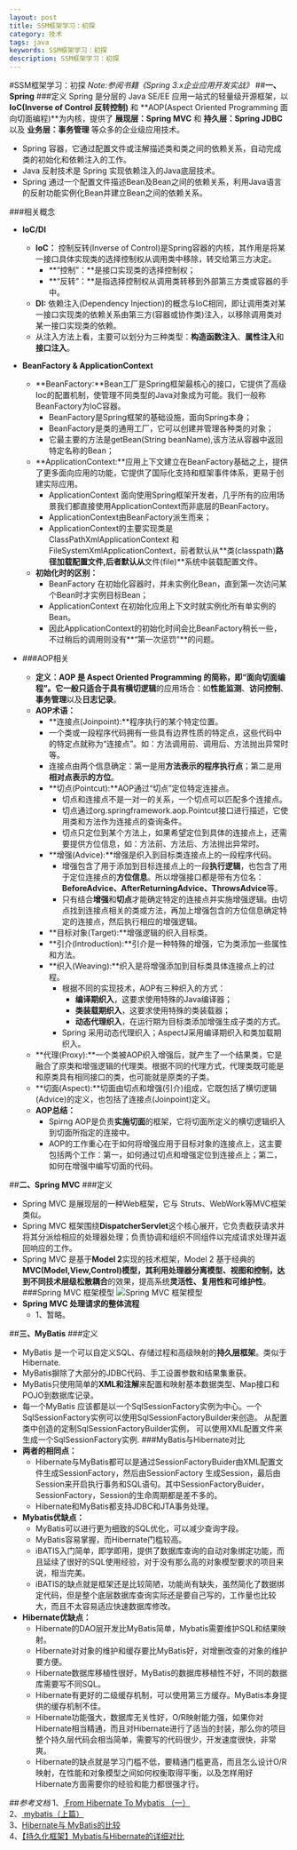 ```yaml
---
layout: post
title: SSM框架学习：初探
category: 技术
tags: java
keywords: SSM框架学习：初探
description: SSM框架学习：初探
---
```


#SSM框架学习：初探
*Note:参阅书籍《Spring 3.x企业应用开发实战》*
##**一、Spring**
###定义
Spring 是分层的 Java SE/EE 应用一站式的轻量级开源框架，以 **IoC(Inverse of Control 反转控制)** 和 **AOP(Aspect Oriented Programming 面向切面编程)**为内核，提供了 **展现层：Spring MVC** 和 **持久层：Spring JDBC** 以及 **业务层：事务管理** 等众多的企业级应用技术。

- Spring 容器，它通过配置文件或注解描述类和类之间的依赖关系，自动完成类的初始化和依赖注入的工作。
- Java 反射技术是 Spring 实现依赖注入的Java底层技术。
- Spring 通过一个配置文件描述Bean及Bean之间的依赖关系，利用Java语言的反射功能实例化Bean并建立Bean之间的依赖关系。

###相关概念
- **IoC/DI**
    - **IoC：** 控制反转(Inverse of Control)是Spring容器的内核，其作用是将某一接口具体实现类的选择控制权从调用类中移除，转交给第三方决定。
        - **“控制”：**是接口实现类的选择控制权；
        - **“反转”：**是指选择控制权从调用类转移到外部第三方类或容器的手中。
    - **DI:** 依赖注入(Dependency Injection)的概念与IoC相同，即让调用类对某一接口实现类的依赖关系由第三方(容器或协作类)注入，以移除调用类对某一接口实现类的依赖。
    - 从注入方法上看，主要可以划分为三种类型：**构造函数注入**、**属性注入**和**接口注入**。
- **BeanFactory & ApplicationContext**
    - **BeanFactory:**Bean工厂是Spring框架最核心的接口，它提供了高级Ioc的配置机制，使管理不同类型的Java对象成为可能。我们一般称BeanFactory为IoC容器。
        - BeanFactory是Spring框架的基础设施，面向Spring本身；
        - BeanFactory是类的通用工厂，它可以创建并管理各种类的对象；
        - 它最主要的方法是getBean(String beanName),该方法从容器中返回特定名称的Bean；
    - **ApplicationContext:**应用上下文建立在BeanFactory基础之上，提供了更多面向应用的功能，它提供了国际化支持和框架事件体系，更易于创建实际应用。
        - ApplicationContext 面向使用Spring框架开发者，几乎所有的应用场景我们都直接使用ApplicationContext而非底层的BeanFactory。
        - ApplicationContext由BeanFactory派生而来；
        - ApplicationContext的主要实现类是 ClassPathXmlApplicationContext 和 FileSystemXmlApplicationContext，前者默认从**类(classpath)**路径加载配置文件,后者默认从**文件(file)**系统中装载配置文件。
    - **初始化时的区别：**
        - BeanFactory 在初始化容器时，并未实例化Bean，直到第一次访问某个Bean时才实例目标Bean；
        - ApplicationContext 在初始化应用上下文时就实例化所有单实例的Bean。
        - 因此ApplicationContext的初始化时间会比BeanFactory稍长一些，不过稍后的调用则没有**“第一次惩罚”**的问题。

- ###AOP相关
  - **定义：**AOP 是 Aspect Oriented Programming 的简称，即“面向切面编程”。它一般只适合于具有**横切逻辑**的应用场合：如**性能监测**、**访问控制**、**事务管理**以及**日志记录**。
  - **AOP术语：**
    - **连接点(Joinpoint):**程序执行的某个特定位置。
     - 一个类或一段程序代码拥有一些具有边界性质的特定点，这些代码中的特定点就称为“连接点”。如：方法调用前、调用后、方法抛出异常时等。
     - 连接点由两个信息确定：第一是用**方法表示的程序执行点**；第二是用**相对点表示的方位**。
    - **切点(Pointcut):**AOP通过“切点”定位特定连接点。
      - 切点和连接点不是一对一的关系，一个切点可以匹配多个连接点。
      - 切点通过org.springframework.aop.Pointcut接口进行描述，它使用类和方法作为连接点的查询条件。
      - 切点只定位到某个方法上，如果希望定位到具体的连接点上，还需要提供方位信息，如：方法前、方法后、方法抛出异常时。
    - **增强(Advice):**增强是织入到目标类连接点上的一段程序代码。
      - 增强包含了用于添加到目标连接点上的一段**执行逻辑**，也包含了用于定位连接点的**方位信息**。所以增强接口都是带有方位名：**BeforeAdvice、AfterReturningAdvice、ThrowsAdvice**等。
      - 只有结合**增强**和**切点**才能确定特定的连接点并实施增强逻辑。由切点找到连接点相关的类或方法，再加上增强包含的方位信息确定特定的连接点，然后执行相应的增强逻辑。
    - **目标对象(Target):**增强逻辑的织入目标类。
    - **引介(Introduction):**引介是一种特殊的增强，它为类添加一些属性和方法。
    - **织入(Weaving):**织入是将增强添加到目标类具体连接点上的过程。
      - 根据不同的实现技术，AOP有三种织入的方式：
        - **编译期织入**，这要求使用特殊的Java编译器；
        - **类装载期织入**，这要求使用特殊的类装载器；
        - **动态代理织入**，在运行期为目标类添加增强生成子类的方式。
      - Spring 采用动态代理织入；AspectJ采用编译期织入和类加载期织入。
   - **代理(Proxy):**一个类被AOP织入增强后，就产生了一个结果类，它是融合了原类和增强逻辑的代理类。根据不同的代理方式，代理类既可能是和原类具有相同接口的类，也可能就是原类的子类。
   - **切面(Aspect):**切面由切点和增强(引介)组成，它既包括了横切逻辑(Advice)的定义，也包括了连接点(Joinpoint)定义。
  - **AOP总结：**
    - Spirng AOP是负责**实施切面**的框架，它将切面所定义的横切逻辑织入到切面所指定的连接中。
    - AOP的工作重心在于如何将增强应用于目标对象的连接点上，这主要包括两个工作：第一，如何通过切点和增强定位到连接点上；第二，如何在增强中编写切面的代码。

##**二、Spring MVC**
###定义
- Spring MVC 是展现层的一种Web框架，它与 Struts、WebWork等MVC框架类似。
- Spring MVC 框架围绕**DispatcherServlet**这个核心展开，它负责截获请求并将其分派给相应的处理器处理；负责协调和组织不同组件以完成请求处理并返回响应的工作。
- Spring MVC 是基于**Model 2**实现的技术框架，Model 2 基于经典的**MVC(Model,View,Control)**模型，其利用处理器分离模型、视图和控制，达到不同技术层级**松散耦合**的效果，提高系统**灵活性、复用性和可维护性**。
###Spring MVC 框架模型
![Spring MVC 框架模型](http://img.blog.csdn.net/20150505141238573)
- **Spring MVC 处理请求的整体流程**
  - 1、暂略。 

##**三、MyBatis**
###定义
- MyBatis 是一个可以自定义SQL、存储过程和高级映射的**持久层框架**。类似于Hibernate.
- MyBatis摒除了大部分的JDBC代码、手工设置参数和结果集重获。
- MyBatis只使用简单的**XML和注解**来配置和映射基本数据类型、Map接口和POJO到数据库记录。
- 每一个MyBatis 应该都是以一个SqlSessionFactory实例为中心。一个 SqlSessionFactory实例可以使用SqlSessionFactoryBuilder来创造。 从配置类中创造的定制SqlSessionFactoryBuilder实例， 可以使用XML配置文件来生成一个SqlSessionFactory实例.
###MyBatis与Hibernate对比
- **两者的相同点：**
  - Hibernate与MyBatis都可以是通过SessionFactoryBuider由XML配置文件生成SessionFactory，然后由SessionFactory 生成Session，最后由Session来开启执行事务和SQL语句。其中SessionFactoryBuider，SessionFactory，Session的生命周期都是差不多的。
  - Hibernate和MyBatis都支持JDBC和JTA事务处理。
- **Mybatis优缺点：** 
  - MyBatis可以进行更为细致的SQL优化，可以减少查询字段。
  - MyBatis容易掌握，而Hibernate门槛较高。
  - iBATIS入门简单，即学即用，提供了数据库查询的自动对象绑定功能，而且延续了很好的SQL使用经验，对于没有那么高的对象模型要求的项目来说，相当完美。 
  - iBATIS的缺点就是框架还是比较简陋，功能尚有缺失，虽然简化了数据绑定代码，但是整个底层数据库查询实际还是要自己写的，工作量也比较大，而且不太容易适应快速数据库修改。
- **Hibernate优缺点：**
  - Hibernate的DAO层开发比MyBatis简单，Mybatis需要维护SQL和结果映射。
  - Hibernate对对象的维护和缓存要比MyBatis好，对增删改查的对象的维护要方便。
  - Hibernate数据库移植性很好，MyBatis的数据库移植性不好，不同的数据库需要写不同SQL。
  - Hibernate有更好的二级缓存机制，可以使用第三方缓存。MyBatis本身提供的缓存机制不佳。
  - Hibernate功能强大，数据库无关性好，O/R映射能力强，如果你对Hibernate相当精通，而且对Hibernate进行了适当的封装，那么你的项目整个持久层代码会相当简单，需要写的代码很少，开发速度很快，非常爽。 
  - Hibernate的缺点就是学习门槛不低，要精通门槛更高，而且怎么设计O/R映射，在性能和对象模型之间如何权衡取得平衡，以及怎样用好Hibernate方面需要你的经验和能力都很强才行。 


##*参考文档*
1、<a href="http://blog.csdn.net/wlwlwlwl015/article/details/45689035" target="_blank"> From Hibernate To Mybatis （一）</a><br>
2、<a href="http://blog.csdn.net/perrywork/article/details/14517137" target="_blank"> mybatis（上篇）</a><br>
3、<a href="http://blog.csdn.net/firejuly/article/details/8190229" target="_blank">Hibernate与 MyBatis的比较</a><br>
4、<a href="http://blog.csdn.net/jiuqiyuliang/article/details/45378065" target="_blank">【持久化框架】Mybatis与Hibernate的详细对比</a><br>